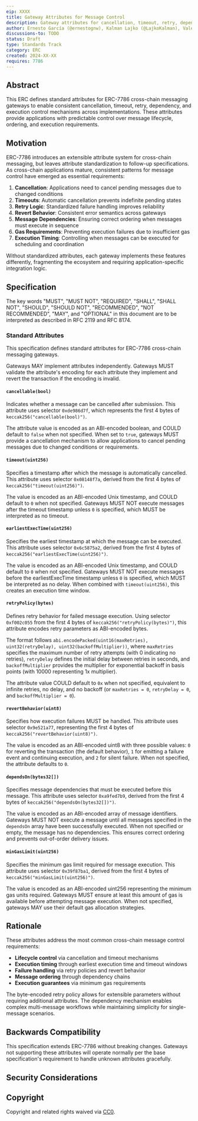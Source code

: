 ```yaml
---
eip: XXXX
title: Gateway Attributes for Message Control
description: Gateway attributes for cancellation, timeout, retry, dependencies, and execution control in cross-chain messaging.
author: Ernesto García (@ernestognw), Kalman Lajko (@LajkoKalman), Valera Grinenko (@0xValera)
discussions-to: TODO
status: Draft
type: Standards Track
category: ERC
created: 2024-XX-XX
requires: 7786
---
```


## Abstract

This ERC defines standard attributes for ERC-7786 cross-chain messaging gateways to enable consistent cancellation, timeout, retry, dependency, and execution control mechanisms across implementations. These attributes provide applications with predictable control over message lifecycle, ordering, and execution requirements.

## Motivation

ERC-7786 introduces an extensible attribute system for cross-chain messaging, but leaves attribute standardization to follow-up specifications. As cross-chain applications mature, consistent patterns for message control have emerged as essential requirements:

1. **Cancellation**: Applications need to cancel pending messages due to changed conditions
2. **Timeouts**: Automatic cancellation prevents indefinite pending states
3. **Retry Logic**: Standardized failure handling improves reliability
4. **Revert Behavior**: Consistent error semantics across gateways
5. **Message Dependencies**: Ensuring correct ordering when messages must execute in sequence
6. **Gas Requirements**: Preventing execution failures due to insufficient gas
7. **Execution Timing**: Controlling when messages can be executed for scheduling and coordination

Without standardized attributes, each gateway implements these features differently, fragmenting the ecosystem and requiring application-specific integration logic.

## Specification

The key words "MUST", "MUST NOT", "REQUIRED", "SHALL", "SHALL NOT", "SHOULD", "SHOULD NOT", "RECOMMENDED", "NOT RECOMMENDED", "MAY", and "OPTIONAL" in this document are to be interpreted as described in RFC 2119 and RFC 8174.

### Standard Attributes

This specification defines standard attributes for ERC-7786 cross-chain messaging gateways.

Gateways MAY implement attributes independently. Gateways MUST validate the attribute's encoding for each attribute they implement and revert the transaction if the encoding is invalid.

#### `cancellable(bool)`

Indicates whether a message can be cancelled after submission. This attribute uses selector `0xde986d7f`, which represents the first 4 bytes of `keccak256("cancellable(bool)")`.

The attribute value is encoded as an ABI-encoded boolean, and COULD default to `false` when not specified. When set to `true`, gateways MUST provide a cancellation mechanism to allow applications to cancel pending messages due to changed conditions or requirements.

#### `timeout(uint256)`

Specifies a timestamp after which the message is automatically cancelled. This attribute uses selector `0x08148f7a`, derived from the first 4 bytes of `keccak256("timeout(uint256)")`.

The value is encoded as an ABI-encoded Unix timestamp, and COULD default to `0` when not specified. Gateways MUST NOT execute messages after the timeout timestamp unless `0` is specified, which MUST be interpreted as no timeout.

#### `earliestExecTime(uint256)`

Specifies the earliest timestamp at which the message can be executed. This attribute uses selector `0x6c5875a2`, derived from the first 4 bytes of `keccak256("earliestExecTime(uint256)")`.

The value is encoded as an ABI-encoded Unix timestamp, and COULD default to `0` when not specified. Gateways MUST NOT execute messages before the earliestExecTime timestamp unless `0` is specified, which MUST be interpreted as no delay. When combined with `timeout(uint256)`, this creates an execution time window.

#### `retryPolicy(bytes)`

Defines retry behavior for failed message execution. Using selector `0xf002c055` from the first 4 bytes of `keccak256("retryPolicy(bytes)")`, this attribute encodes retry parameters as ABI-encoded bytes.

The format follows `abi.encodePacked(uint16(maxRetries), uint32(retryDelay), uint32(backoffMultiplier))`, where `maxRetries` specifies the maximum number of retry attempts (with 0 indicating no retries), `retryDelay` defines the initial delay between retries in seconds, and `backoffMultiplier` provides the multiplier for exponential backoff in basis points (with 10000 representing 1x multiplier).

The attribute value COULD default to `0x` when not specified, equivalent to infinite retries, no delay, and no backoff (or `maxRetries = 0`, `retryDelay = 0`, and `backoffMultiplier = 0`).

#### `revertBehavior(uint8)`

Specifies how execution failures MUST be handled. This attribute uses selector `0x9e521a77`, representing the first 4 bytes of `keccak256("revertBehavior(uint8)")`.

The value is encoded as an ABI-encoded uint8 with three possible values: `0` for reverting the transaction (the default behavior), `1` for emitting a failure event and continuing execution, and `2` for silent failure. When not specified, the attribute defaults to `0`.

#### `dependsOn(bytes32[])`

Specifies message dependencies that must be executed before this message. This attribute uses selector `0xa9fed7b9`, derived from the first 4 bytes of `keccak256("dependsOn(bytes32[])")`.

The value is encoded as an ABI-encoded array of message identifiers. Gateways MUST NOT execute a message until all messages specified in the `dependsOn` array have been successfully executed. When not specified or empty, the message has no dependencies. This ensures correct ordering and prevents out-of-order delivery issues.

#### `minGasLimit(uint256)`

Specifies the minimum gas limit required for message execution. This attribute uses selector `0x39f87ba1`, derived from the first 4 bytes of `keccak256("minGasLimit(uint256)")`.

The value is encoded as an ABI-encoded uint256 representing the minimum gas units required. Gateways MUST ensure at least this amount of gas is available before attempting message execution. When not specified, gateways MAY use their default gas allocation strategies.

## Rationale

These attributes address the most common cross-chain message control requirements:

- **Lifecycle control** via cancellation and timeout mechanisms
- **Execution timing** through earliest execution time and timeout windows
- **Failure handling** via retry policies and revert behavior
- **Message ordering** through dependency chains
- **Execution guarantees** via minimum gas requirements

The byte-encoded retry policy allows for extensible parameters without requiring additional attributes. The dependency mechanism enables complex multi-message workflows while maintaining simplicity for single-message scenarios.

## Backwards Compatibility

This specification extends ERC-7786 without breaking changes. Gateways not supporting these attributes will operate normally per the base specification's requirement to handle unknown attributes gracefully.

## Security Considerations

<!-- TODO: Discuss -->

<!-- Maybe? -->
<!-- - **Dependency Cycles**: Gateways should detect and reject circular dependencies in `dependsOn` arrays -->

## Copyright

Copyright and related rights waived via [CC0](../LICENSE.md).
